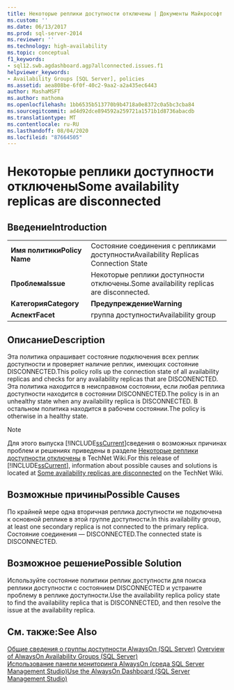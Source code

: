 ```yaml
---
title: Некоторые реплики доступности отключены | Документы Майкрософт
ms.custom: ''
ms.date: 06/13/2017
ms.prod: sql-server-2014
ms.reviewer: ''
ms.technology: high-availability
ms.topic: conceptual
f1_keywords:
- sql12.swb.agdashboard.agp7allconnected.issues.f1
helpviewer_keywords:
- Availability Groups [SQL Server], policies
ms.assetid: aea808be-6f0f-40c2-9aa2-a2a435ec6443
author: MashaMSFT
ms.author: mathoma
ms.openlocfilehash: 1bb6535b513770b9b4718a0e8372c0a5bc3cba84
ms.sourcegitcommit: ad4d92dce894592a259721a1571b1d8736abacdb
ms.translationtype: MT
ms.contentlocale: ru-RU
ms.lasthandoff: 08/04/2020
ms.locfileid: "87664505"
---
```

# <a name="some-availability-replicas-are-disconnected"></a><span data-ttu-id="216d4-102">Некоторые реплики доступности отключены</span><span class="sxs-lookup"><span data-stu-id="216d4-102">Some availability replicas are disconnected</span></span>
    
## <a name="introduction"></a><span data-ttu-id="216d4-103">Введение</span><span class="sxs-lookup"><span data-stu-id="216d4-103">Introduction</span></span>  
  
|||  
|-|-|  
|<span data-ttu-id="216d4-104">**Имя политики**</span><span class="sxs-lookup"><span data-stu-id="216d4-104">**Policy Name**</span></span>|<span data-ttu-id="216d4-105">Состояние соединения с репликами доступности</span><span class="sxs-lookup"><span data-stu-id="216d4-105">Availability Replicas Connection State</span></span>|  
|<span data-ttu-id="216d4-106">**Проблема**</span><span class="sxs-lookup"><span data-stu-id="216d4-106">**Issue**</span></span>|<span data-ttu-id="216d4-107">Некоторые реплики доступности отключены.</span><span class="sxs-lookup"><span data-stu-id="216d4-107">Some availability replicas are disconnected.</span></span>|  
|<span data-ttu-id="216d4-108">**Категория**</span><span class="sxs-lookup"><span data-stu-id="216d4-108">**Category**</span></span>|<span data-ttu-id="216d4-109">**Предупреждение**</span><span class="sxs-lookup"><span data-stu-id="216d4-109">**Warning**</span></span>|  
|<span data-ttu-id="216d4-110">**Аспект**</span><span class="sxs-lookup"><span data-stu-id="216d4-110">**Facet**</span></span>|<span data-ttu-id="216d4-111">группа доступности</span><span class="sxs-lookup"><span data-stu-id="216d4-111">Availability group</span></span>|  
  
## <a name="description"></a><span data-ttu-id="216d4-112">Описание</span><span class="sxs-lookup"><span data-stu-id="216d4-112">Description</span></span>  
 <span data-ttu-id="216d4-113">Эта политика опрашивает состояние подключения всех реплик доступности и проверяет наличие реплик, имеющих состояние DISCONNECTED.</span><span class="sxs-lookup"><span data-stu-id="216d4-113">This policy rolls up the connection state of all availability replicas and checks for any availability replicas that are DISCONENCTED.</span></span> <span data-ttu-id="216d4-114">Эта политика находится в неисправном состоянии, если любая реплика доступности находится в состоянии DISCONNECTED.</span><span class="sxs-lookup"><span data-stu-id="216d4-114">The policy is in an unhealthy state when any availability replica is DISCONNECTED.</span></span> <span data-ttu-id="216d4-115">В остальном политика находится в рабочем состоянии.</span><span class="sxs-lookup"><span data-stu-id="216d4-115">The policy is otherwise in a healthy state.</span></span>  
  
> [!NOTE]  
>  <span data-ttu-id="216d4-116"> Для этого выпуска [!INCLUDE[ssCurrent](../../../includes/sscurrent-md.md)]сведения о возможных причинах проблем и решениях приведены в разделе [Некоторые реплики доступности отключены](https://go.microsoft.com/fwlink/p/?LinkId=220855) в TechNet Wiki.</span><span class="sxs-lookup"><span data-stu-id="216d4-116">For this release of [!INCLUDE[ssCurrent](../../../includes/sscurrent-md.md)], information about possible causes and solutions is located at [Some availability replicas are disconnected](https://go.microsoft.com/fwlink/p/?LinkId=220855) on the TechNet Wiki.</span></span>  
  
## <a name="possible-causes"></a><span data-ttu-id="216d4-117">Возможные причины</span><span class="sxs-lookup"><span data-stu-id="216d4-117">Possible Causes</span></span>  
 <span data-ttu-id="216d4-118">По крайней мере одна вторичная реплика доступности не подключена к основной реплике в этой группе доступности.</span><span class="sxs-lookup"><span data-stu-id="216d4-118">In this availability group, at least one secondary replica is not connected to the primary replica.</span></span> <span data-ttu-id="216d4-119">Состояние соединения — DISCONNECTED.</span><span class="sxs-lookup"><span data-stu-id="216d4-119">The connected state is DISCONNECTED.</span></span>  
  
## <a name="possible-solution"></a><span data-ttu-id="216d4-120">Возможное решение</span><span class="sxs-lookup"><span data-stu-id="216d4-120">Possible Solution</span></span>  
 <span data-ttu-id="216d4-121">Используйте состояние политики реплик доступности для поиска реплики доступности с состоянием DISCONNECTED и устраните проблему в реплике доступности.</span><span class="sxs-lookup"><span data-stu-id="216d4-121">Use the availability replica policy state to find the availability replica that is DISCONNECTED, and then resolve the issue at the availability replica.</span></span>  
  
## <a name="see-also"></a><span data-ttu-id="216d4-122">См. также:</span><span class="sxs-lookup"><span data-stu-id="216d4-122">See Also</span></span>  
 <span data-ttu-id="216d4-123">[Общие сведения о группы доступности AlwaysOn &#40;SQL Server&#41;](overview-of-always-on-availability-groups-sql-server.md) </span><span class="sxs-lookup"><span data-stu-id="216d4-123">[Overview of AlwaysOn Availability Groups &#40;SQL Server&#41;](overview-of-always-on-availability-groups-sql-server.md) </span></span>  
 [<span data-ttu-id="216d4-124">Использование панели мониторинга AlwaysOn (среда SQL Server Management Studio)</span><span class="sxs-lookup"><span data-stu-id="216d4-124">Use the AlwaysOn Dashboard &#40;SQL Server Management Studio&#41;</span></span>](use-the-always-on-dashboard-sql-server-management-studio.md)  
  
  
